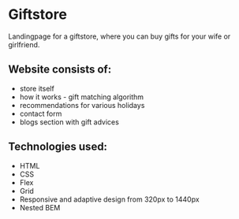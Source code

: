 # Giftstore

Landingpage for a giftstore, where you can buy gifts for your wife or girlfriend.

## Website consists of:

* store itself
* how it works - gift matching algorithm
* recommendations for various holidays
* contact form
* blogs section with gift advices

## Technologies used:

* HTML
* CSS
* Flex
* Grid
* Responsive and adaptive design from 320px to 1440px
* Nested BEM
